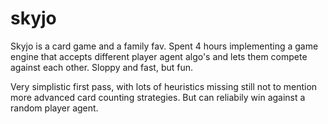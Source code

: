 # skyjo

Skyjo is a card game and a family fav. Spent 4 hours implementing a game engine that accepts different player agent algo's and lets them compete against each other. Sloppy and fast, but fun.

Very simplistic first pass, with lots of  heuristics missing still not to mention more advanced card counting strategies. But can reliabily win against a random player agent. 


